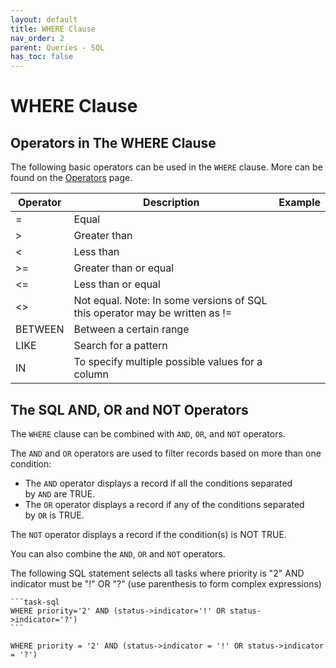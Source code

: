 ```yaml
---
layout: default
title: WHERE Clause
nav_order: 2
parent: Queries - SQL
has_toc: false
---
```


# WHERE Clause

## Operators in The WHERE Clause

The following basic operators can be used in the `WHERE` clause. More can be found on the [Operators](/obsidian-tasks-x/5-queries-sql/operators) page.

| Operator | Description                                                                 | Example |
| -------- | --------------------------------------------------------------------------- | ------- |
| =        | Equal                                                                       |         |
| >        | Greater than                                                                |         |
| <        | Less than                                                                   |         |
| >=       | Greater than or equal                                                       |         |
| <=       | Less than or equal                                                          |         |
| <>       | Not equal. Note: In some versions of SQL this operator may be written as != |         |
| BETWEEN  | Between a certain range                                                     |         |
| LIKE     | Search for a pattern                                                        |         |
| IN       | To specify multiple possible values for a column                            |

## The SQL AND, OR and NOT Operators

The `WHERE` clause can be combined with `AND`, `OR`, and `NOT` operators.

The `AND` and `OR` operators are used to filter records based on more than one condition:

- The `AND` operator displays a record if all the conditions separated by `AND` are TRUE.
- The `OR` operator displays a record if any of the conditions separated by `OR` is TRUE.

The `NOT` operator displays a record if the condition(s) is NOT TRUE.

You can also combine the `AND`, `OR` and `NOT` operators.

The following SQL statement selects all tasks where priority is "2" AND indicator must be "!" OR "?" (use parenthesis to form complex expressions)

    ```task-sql
    WHERE priority='2' AND (status->indicator='!' OR status->indicator='?')
    ```

```task-sql
WHERE priority = '2' AND (status->indicator = '!' OR status->indicator = '?')
```
